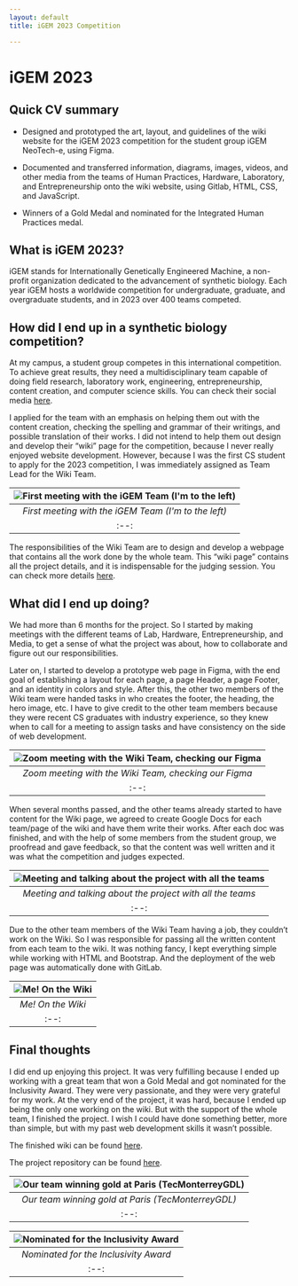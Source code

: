 ```yaml
---
layout: default
title: iGEM 2023 Competition

---
```


# iGEM 2023
## Quick CV summary
* Designed and prototyped the art, layout, and guidelines of the wiki website for the iGEM 2023 competition for the student group iGEM NeoTech-e, using Figma.

* Documented and transferred information, diagrams, images, videos, and other media from the teams of Human Practices, Hardware, Laboratory, and Entrepreneurship onto the wiki website, using Gitlab, HTML, CSS, and JavaScript.

* Winners of a Gold Medal and nominated for the Integrated Human Practices medal.


## What is iGEM 2023?
iGEM stands for Internationally Genetically Engineered Machine, a non-profit organization dedicated to the advancement of synthetic biology. Each year iGEM hosts a worldwide competition for undergraduate, graduate, and overgraduate students, and in 2023 over 400 teams competed. 

## How did I end up in a synthetic biology competition?
At my campus, a student group competes in this international competition. To achieve great results, they need a multidisciplinary team capable of doing field research, laboratory work, engineering, entrepreneurship, content creation, and computer science skills. You can check their social media [here](https://www.instagram.com/igemtec_gdl/).

I applied for the team with an emphasis on helping them out with the content creation, checking the spelling and grammar of their writings, and possible translation of their works. I did not intend to help them out design and develop their “wiki” page for the competition, because I never really enjoyed website development. However, because I was the first CS student to apply for the 2023 competition, I was immediately assigned as Team Lead for the Wiki Team.

| ![First meeting with the iGEM Team (I'm to the left)](https://i.imgur.com/lFQDG3O.jpg "First meeting with the iGEM Team (I'm to the left)") |
|:--:|
| *First meeting with the iGEM Team (I'm to the left)* |
|:--:|

The responsibilities of the Wiki Team are to design and develop a webpage that contains all the work done by the whole team. This “wiki page” contains all the project details, and it is indispensable for the judging session. You can check more details [here](https://competition.igem.org/deliverables/team-wiki). 

## What did I end up doing?
We had more than 6 months for the project. So I started by making meetings with the different teams of Lab, Hardware, Entrepreneurship, and Media, to get a sense of what the project was about, how to collaborate and figure out our responsibilities. 

Later on, I started to develop a prototype web page in Figma, with the end goal of establishing a layout for each page, a page Header, a page Footer, and an identity in colors and style. After this, the other two members of the Wiki team were handed tasks in who creates the footer, the heading, the hero image, etc. I have to give credit to the other team members because they were recent CS graduates with industry experience, so they knew when to call for a meeting to assign tasks and have consistency on the side of web development. 

| ![Zoom meeting with the Wiki Team, checking our Figma](https://i.imgur.com/HeDnLGq.png "Zoom meeting with the Wiki Team, checking our Figma") |
|:--:|
| *Zoom meeting with the Wiki Team, checking our Figma* |
|:--:|

When several months passed, and the other teams already started to have content for the Wiki page, we agreed to create Google Docs for each team/page of the wiki and have them write their works. After each doc was finished, and with the help of some members from the student group, we proofread and gave feedback, so that the content was well written and it was what the competition and judges expected.

| ![Meeting and talking about the project with all the teams](https://i.imgur.com/5QJ9RFt.png "Meeting and talking about the project with all the teams") |
|:--:|
| *Meeting and talking about the project with all the teams* |
|:--:|

Due to the other team members of the Wiki Team having a job, they couldn’t work on the Wiki. So I was responsible for passing all the written content from each team to the wiki. It was nothing fancy, I kept everything simple while working with HTML and Bootstrap. And the deployment of the web page was automatically done with GitLab. 

| ![Me! On the Wiki](https://i.imgur.com/PXpZwa7.png "Me! On the Wiki") |
|:--:|
| *Me! On the Wiki* |
|:--:|

## Final thoughts
I did end up enjoying this project. It was very fulfilling because I ended up working with a great team that won a Gold Medal and got nominated for the Inclusivity Award. They were very passionate, and they were very grateful for my work. At the very end of the project, it was hard, because I ended up being the only one working on the wiki. But with the support of the whole team, I finished the project. I wish I could have done something better, more than simple, but with my past web development skills it wasn’t possible.

The finished wiki can be found [here](https://2023.igem.wiki/tecmonterreygdl/).

The project repository can be found [here](https://gitlab.igem.org/2023/tecmonterreygdl).

| ![Our team winning gold at Paris (TecMonterreyGDL)](https://i.imgur.com/y8OtxFf.jpg "Our team winning gold at Paris (TecMonterreyGDL)") |
|:--:|
| *Our team winning gold at Paris (TecMonterreyGDL)* |
|:--:|

| ![Nominated for the Inclusivity Award](https://i.imgur.com/jA6xbfN.jpg "Nominated for the Inclusivity Award") |
|:--:|
| *Nominated for the Inclusivity Award* |
|:--:|

